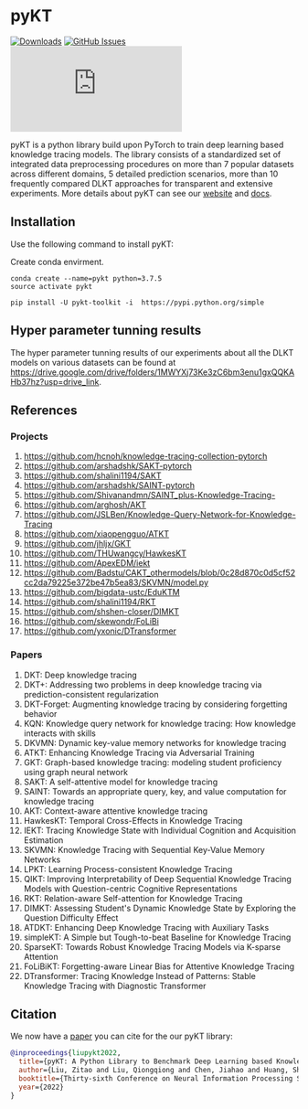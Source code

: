 # pyKT

[![Downloads](https://pepy.tech/badge/pykt-toolkit)](https://pepy.tech/project/pykt-toolkit)
[![GitHub Issues](https://img.shields.io/github/issues/pykt-team/pykt-toolkit.svg)](https://github.com/pykt-team/pykt-toolkit/issues)
[![Documentation](https://img.shields.io/website/http/pykt-team.github.io/index.html?down_color=red&down_message=offline&up_message=online)](https://pykt.org/)

pyKT is a python library build upon PyTorch to train deep learning based knowledge tracing models. The library consists of a standardized set of integrated data preprocessing procedures on more than 7 popular datasets across different domains, 5 detailed prediction scenarios, more than 10 frequently compared DLKT approaches for transparent and extensive experiments. More details about pyKT can see our [website](https://pykt.org/) and [docs](https://pykt-toolkit.readthedocs.io/en/latest/quick_start.html).




## Installation
Use the following command to install pyKT:

Create conda envirment.

```
conda create --name=pykt python=3.7.5
source activate pykt
```


```
pip install -U pykt-toolkit -i  https://pypi.python.org/simple 

```

## Hyper parameter tunning results
The hyper parameter tunning results of our experiments about all the DLKT models on various datasets can be found at https://drive.google.com/drive/folders/1MWYXj73Ke3zC6bm3enu1gxQQKAHb37hz?usp=drive_link.

## References
### Projects

1. https://github.com/hcnoh/knowledge-tracing-collection-pytorch 
2. https://github.com/arshadshk/SAKT-pytorch 
3. https://github.com/shalini1194/SAKT 
4. https://github.com/arshadshk/SAINT-pytorch 
5. https://github.com/Shivanandmn/SAINT_plus-Knowledge-Tracing- 
6. https://github.com/arghosh/AKT 
7. https://github.com/JSLBen/Knowledge-Query-Network-for-Knowledge-Tracing 
8. https://github.com/xiaopengguo/ATKT 
9. https://github.com/jhljx/GKT 
10. https://github.com/THUwangcy/HawkesKT
11. https://github.com/ApexEDM/iekt
12. https://github.com/Badstu/CAKT_othermodels/blob/0c28d870c0d5cf52cc2da79225e372be47b5ea83/SKVMN/model.py
13. https://github.com/bigdata-ustc/EduKTM
14. https://github.com/shalini1194/RKT
15. https://github.com/shshen-closer/DIMKT
16. https://github.com/skewondr/FoLiBi
17. https://github.com/yxonic/DTransformer

### Papers

1. DKT: Deep knowledge tracing 
2. DKT+: Addressing two problems in deep knowledge tracing via prediction-consistent regularization 
3. DKT-Forget: Augmenting knowledge tracing by considering forgetting behavior 
4. KQN: Knowledge query network for knowledge tracing: How knowledge interacts with skills 
5. DKVMN: Dynamic key-value memory networks for knowledge tracing 
6. ATKT: Enhancing Knowledge Tracing via Adversarial Training 
7. GKT: Graph-based knowledge tracing: modeling student proficiency using graph neural network 
8. SAKT: A self-attentive model for knowledge tracing 
9. SAINT: Towards an appropriate query, key, and value computation for knowledge tracing 
10. AKT: Context-aware attentive knowledge tracing 
11. HawkesKT: Temporal Cross-Effects in Knowledge Tracing
12. IEKT: Tracing Knowledge State with Individual Cognition and Acquisition Estimation
13. SKVMN: Knowledge Tracing with Sequential Key-Value Memory Networks
14. LPKT: Learning Process-consistent Knowledge Tracing
15. QIKT: Improving Interpretability of Deep Sequential Knowledge Tracing Models with Question-centric Cognitive Representations
16. RKT: Relation-aware Self-attention for Knowledge Tracing
17. DIMKT: Assessing Student's Dynamic Knowledge State by Exploring the Question Difficulty Effect
18. ATDKT: Enhancing Deep Knowledge Tracing with Auxiliary Tasks
19. simpleKT: A Simple but Tough-to-beat Baseline for Knowledge Tracing
20. SparseKT: Towards Robust Knowledge Tracing Models via K-sparse Attention
21. FoLiBiKT: Forgetting-aware Linear Bias for Attentive Knowledge Tracing
22. DTransformer: Tracing Knowledge Instead of Patterns: Stable Knowledge Tracing with Diagnostic Transformer



## Citation

We now have a [paper](https://arxiv.org/abs/2206.11460?context=cs.CY) you can cite for the our pyKT library:

```bibtex
@inproceedings{liupykt2022,
  title={pyKT: A Python Library to Benchmark Deep Learning based Knowledge Tracing Models},
  author={Liu, Zitao and Liu, Qiongqiong and Chen, Jiahao and Huang, Shuyan and Tang, Jiliang and Luo, Weiqi},
  booktitle={Thirty-sixth Conference on Neural Information Processing Systems Datasets and Benchmarks Track},
  year={2022}
}
```
